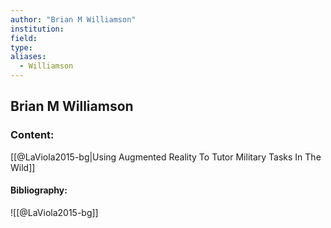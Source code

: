 ```yaml
---
author: "Brian M Williamson"
institution:
field:
type:
aliases:
  - Williamson
---
```


## Brian M Williamson

### Content:
[[@LaViola2015-bg|Using Augmented Reality To Tutor Military Tasks In The Wild]]

#### Bibliography:

![[@LaViola2015-bg]]